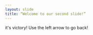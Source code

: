 ```yaml
---
layout: slide
title: “Welcome to our second slide!”
---
```

it's victory!
Use the left arrow to go back!
